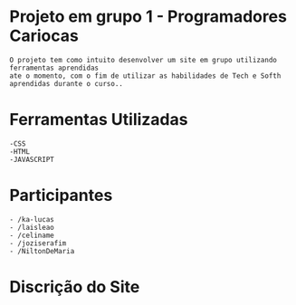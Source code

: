 # Projeto em grupo 1 - Programadores Cariocas 
    O projeto tem como intuito desenvolver um site em grupo utilizando ferramentas aprendidas
    ate o momento, com o fim de utilizar as habilidades de Tech e Softh aprendidas durante o curso..
# Ferramentas Utilizadas
    -CSS
    -HTML
    -JAVASCRIPT 
# Participantes
    - /ka-lucas
    - /laisleao
    - /celiname
    - /joziserafim
    - /NiltonDeMaria
# Discrição do Site
